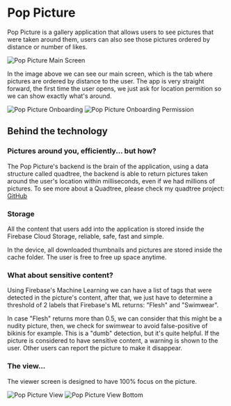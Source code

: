 # Pop Picture

Pop Picture is a gallery application that allows users to see pictures that were taken around them, users can also see those pictures ordered by distance or number of likes.

![Pop Picture Main Screen](https://poppicture-57876.firebaseapp.com/pop_picture/home-nearby.jpg)

In the image above we can see our main screen, which is the tab where pictures are ordered by distance to the user. The app is very straight forward, the first time the user opens, we just ask for location permition so we can show exactly what's around.

![Pop Picture Onboarding](https://poppicture-57876.firebaseapp.com/pop_picture/onboarding.jpg)
![Pop Picture Onboarding Permission](https://poppicture-57876.firebaseapp.com/pop_picture/onboarding-permission.jpg)

## Behind the technology

### Pictures around you, efficiently... but how?

The Pop Picture's backend is the brain of the application, using a data structure called quadtree, the backend is able to return pictures taken around the user's location within milliseconds, even if we had millions of pictures. To see more about a Quadtree, please check my quadtree project: [GitHub](https://github.com/leonardodlana/quadtree-geolocation)

### Storage

All the content that users add into the application is stored inside the Firebase Cloud Storage, reliable, safe, fast and simple.

In the device, all downloaded thumbnails and pictures are stored inside the cache folder. The user is free to free up space anytime.

### What about sensitive content?

Using Firebase's Machine Learning we can have a list of tags that were detected in the picture's content, after that, we just have to determine a threshold of 2 labels that Firebase's ML returns: "Flesh" and "Swimwear".

In case "Flesh" returns more than 0.5, we can consider that this might be a nudity picture, then, we check for swimwear to avoid false-positive of bikinis for example. This is a "dumb" detection, but it's quite helpful. If the picture is considered to have sensitive content, a warning is shown to the user. Other users can report the picture to make it disappear.

### The view...

The viewer screen is designed to have 100% focus on the picture.

![Pop Picture View](https://poppicture-57876.firebaseapp.com/pop_picture/viewer.jpg)
![Pop Picture View Bottom](https://poppicture-57876.firebaseapp.com/pop_picture/viewer-bottom.jpg)

